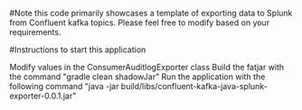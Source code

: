 #Note this code primarily showcases a template of exporting data to Splunk from Confluent kafka topics. Please feel free to modify based on your requirements.

#Instructions to start this application

Modify values in the ConsumerAuditlogExporter class
Build the fatjar with the command "gradle clean shadowJar"
Run the application with the following command "java -jar build/libs/confluent-kafka-java-splunk-exporter-0.0.1.jar"
